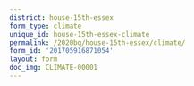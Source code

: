 ```yaml
---
district: house-15th-essex
form_type: climate
unique_id: house-15th-essex-climate
permalink: /2020bq/house-15th-essex/climate/
form_id: '201705916871054'
layout: form
doc_img: CLIMATE-00001
---
```

